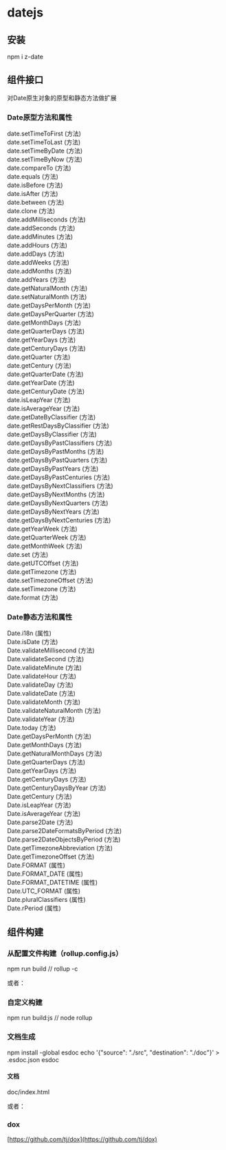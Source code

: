 # datejs

## 安装
npm i z-date

## 组件接口
对Date原生对象的原型和静态方法做扩展

### Date原型方法和属性

date.setTimeToFirst (方法)  
date.setTimeToLast (方法)  
date.setTimeByDate (方法)  
date.setTimeByNow (方法)  
date.compareTo (方法)  
date.equals (方法)  
date.isBefore (方法)  
date.isAfter (方法)  
date.between (方法)  
date.clone (方法)  
date.addMilliseconds (方法)  
date.addSeconds (方法)  
date.addMinutes (方法)  
date.addHours (方法)  
date.addDays (方法)  
date.addWeeks (方法)  
date.addMonths (方法)  
date.addYears (方法)  
date.getNaturalMonth (方法)  
date.setNaturalMonth (方法)  
date.getDaysPerMonth (方法)  
date.getDaysPerQuarter (方法)  
date.getMonthDays (方法)  
date.getQuarterDays (方法)  
date.getYearDays (方法)  
date.getCenturyDays (方法)  
date.getQuarter (方法)  
date.getCentury (方法)  
date.getQuarterDate (方法)  
date.getYearDate (方法)  
date.getCenturyDate (方法)  
date.isLeapYear (方法)  
date.isAverageYear (方法)  
date.getDateByClassifier (方法)  
date.getRestDaysByClassifier (方法)  
date.getDaysByClassifier (方法)  
date.getDaysByPastClassifiers (方法)  
date.getDaysByPastMonths (方法)  
date.getDaysByPastQuarters (方法)  
date.getDaysByPastYears (方法)  
date.getDaysByPastCenturies (方法)  
date.getDaysByNextClassifiers (方法)  
date.getDaysByNextMonths (方法)  
date.getDaysByNextQuarters (方法)  
date.getDaysByNextYears (方法)  
date.getDaysByNextCenturies (方法)  
date.getYearWeek (方法)  
date.getQuarterWeek (方法)  
date.getMonthWeek (方法)  
date.set (方法)  
date.getUTCOffset (方法)  
date.getTimezone (方法)  
date.setTimezoneOffset (方法)  
date.setTimezone (方法)  
date.format (方法)  

### Date静态方法和属性

Date.i18n (属性)  
Date.isDate (方法)  
Date.validateMillisecond (方法)  
Date.validateSecond (方法)  
Date.validateMinute (方法)  
Date.validateHour (方法)  
Date.validateDay (方法)  
Date.validateDate (方法)  
Date.validateMonth (方法)  
Date.validateNaturalMonth (方法)  
Date.validateYear (方法)  
Date.today (方法)  
Date.getDaysPerMonth (方法)  
Date.getMonthDays (方法)  
Date.getNaturalMonthDays (方法)  
Date.getQuarterDays (方法)  
Date.getYearDays (方法)  
Date.getCenturyDays (方法)  
Date.getCenturyDaysByYear (方法)  
Date.getCentury (方法)  
Date.isLeapYear (方法)  
Date.isAverageYear (方法)  
Date.parse2Date (方法)  
Date.parse2DateFormatsByPeriod (方法)  
Date.parse2DateObjectsByPeriod (方法)  
Date.getTimezoneAbbreviation (方法)  
Date.getTimezoneOffset (方法)  
Date.FORMAT (属性)  
Date.FORMAT_DATE (属性)  
Date.FORMAT_DATETIME (属性)  
Date.UTC_FORMAT (属性)  
Date.pluralClassifiers (属性)  
Date.rPeriod (属性)  

## 组件构建

### 从配置文件构建（rollup.config.js）
npm run build // rollup -c

或者：

### 自定义构建
npm run build:js // node rollup

### 文档生成
npm install -global esdoc
echo '{"source": "./src", "destination": "./doc"}' > .esdoc.json
esdoc
#### 文档
doc/index.html

或者：

### dox
[https://github.com/tj/dox](https://github.com/tj/dox)